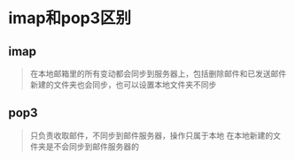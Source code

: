 # imap和pop3区别

## imap

> 在本地邮箱里的所有变动都会同步到服务器上，包括删除邮件和已发送邮件
> 新建的文件夹也会同步，也可以设置本地文件夹不同步

## pop3

> 只负责收取邮件，不同步到邮件服务器，操作只属于本地
> 在本地新建的文件夹是不会同步到邮件服务器的
